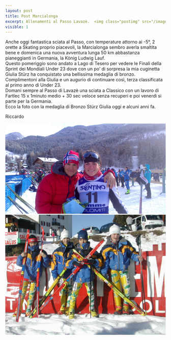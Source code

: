 ```yaml
---
layout: post
title: Post Marcialonga
excerpt: Allenamenti al Passo Lavazè.  <img class="postimg" src="/images/passo.JPG">
visible: 1
---
```


Anche oggi fantastica sciata al Passo, con temperature attorno ai -5°, 2 orette a Skating proprio piacevoli, la Marcialonga sembro averla smaltita bene e domenica una nuova avventura lunga 50 km abbastanza pianeggianti in Germania, la König Ludwig Lauf.<br>
Questo pomeriggio sono andato a Lago di Tesero per vedere le Finali della Sprint dei Mondiali Under 23 dove con un po’ di sorpresa la mia cuginetta Giulia Stürz ha conquistato una bellissima medaglia di bronzo. Complimentoni alla Giulia e un augurio di continuare così, terza classificata al primo anno di Under 23.<br>
Domani sempre al Passo di Lavazè una sciata a Classico con un lavoro di Fartlec 15 x 1minuto medio + 30 sec veloce senza recuperi e poi venerdì si parte per la Germania.<br>
Ecco la foto con la medaglia di Bronzo Stürz Giulia oggi e alcuni anni fa.<br>

Riccardo


<a href="/images/giulia.jpg"><img class="postimg" src="/images/giulia.jpg"></a>
<a href="/images/cugini.JPG"><img class="postimg" src="/images/cugini.JPG"></a>


